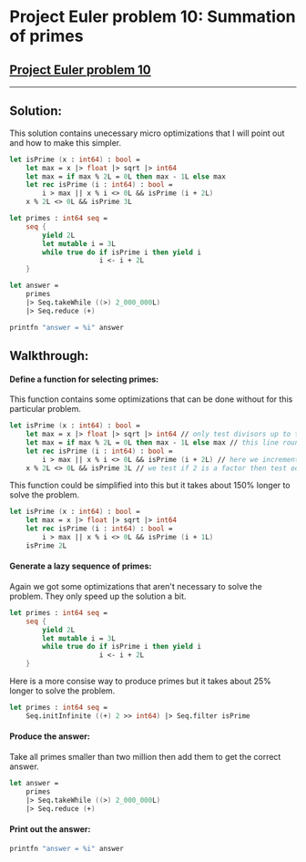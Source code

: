 # Project Euler problem 10: Summation of primes
[Project Euler problem 10](https://projecteuler.net/problem=10)
---
___
## Solution:
This solution contains unecessary micro optimizations that I will point out and how to make this simpler.
```fsharp
let isPrime (x : int64) : bool =
    let max = x |> float |> sqrt |> int64
    let max = if max % 2L = 0L then max - 1L else max
    let rec isPrime (i : int64) : bool =
        i > max || x % i <> 0L && isPrime (i + 2L)
    x % 2L <> 0L && isPrime 3L

let primes : int64 seq =
    seq {
        yield 2L
        let mutable i = 3L
        while true do if isPrime i then yield i
                      i <- i + 2L
    }

let answer =
    primes
    |> Seq.takeWhile ((>) 2_000_000L)
    |> Seq.reduce (+)

printfn "answer = %i" answer
```

## Walkthrough:

#### Define a function for selecting primes:
This function contains some optimizations that can be done without for this particular problem.
```fsharp
let isPrime (x : int64) : bool =
    let max = x |> float |> sqrt |> int64 // only test divisors up to the int of sqrt of x
    let max = if max % 2L = 0L then max - 1L else max // this line rounds down to nearest odd number
    let rec isPrime (i : int64) : bool =
        i > max || x % i <> 0L && isPrime (i + 2L) // here we increment by two, thereby skipping even numbers
    x % 2L <> 0L && isPrime 3L // we test if 2 is a factor then test odd numbers starting with 3
```
This function could be simplified into this but it takes about 150% longer to solve the problem.
```fsharp
let isPrime (x : int64) : bool =
    let max = x |> float |> sqrt |> int64
    let rec isPrime (i : int64) : bool =
        i > max || x % i <> 0L && isPrime (i + 1L)
    isPrime 2L
```

#### Generate a lazy sequence of primes:
Again we got some optimizations that aren't necessary to solve the problem. They only speed up the solution a bit.
```fsharp
let primes : int64 seq =
    seq {
        yield 2L
        let mutable i = 3L
        while true do if isPrime i then yield i
                      i <- i + 2L
    }
```
Here is a more consise way to produce primes but it takes about 25% longer to solve the problem.
```fsharp
let primes : int64 seq =
    Seq.initInfinite ((+) 2 >> int64) |> Seq.filter isPrime
```

#### Produce the answer:
Take all primes smaller than two million then add them to get the correct answer.
```fsharp
let answer =
    primes
    |> Seq.takeWhile ((>) 2_000_000L)
    |> Seq.reduce (+)
```

#### Print out the answer:
```fsharp
printfn "answer = %i" answer
```
